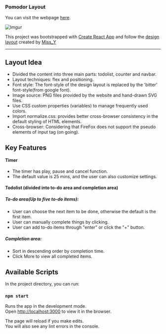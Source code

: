 ### Pomodor Layout

You can visit the webpage [here](https://harry811016.github.io/snapask-test/).

![Imgur](https://i.imgur.com/z7lgoJi.png)

This project was bootstrapped with [Create React App](https://github.com/facebook/create-react-app) and follow the [design layout](https://xd.adobe.com/spec/6580ddf6-aa24-4706-5622-c26ee7975161-13b1/screen/87717a9a-9896-440b-b4d5-4d4b954c83e4/specs/) created by [Miss_Y](https://challenge.thef2e.com/user/3115?schedule=2762#works-2762)

---

## Layout Idea

- Divided the content into three main parts: todolist, counter and navbar.
- Layout techniques: flex and positioning.
- Font style: The font-style of the design layout is replaced by the 'bitter' font-style(from google font).
- Image source: PNG files provided by the website and hand-drawn SVG files.
- Use CSS custom properties (variables) to manage frequently used colors.
- Import normalize.css: provides better cross-browser consistency in the default styling of HTML elements.
- Cross-browser: Considering that FireFox does not support the pseudo elements of input tag (on going).

## Key Features

#### Timer

- The timer has play, pause and cancel function.
- The default value is 25 mins, and the user can also customize settings.

#### Todolist (divided into to-do area and completion area)

##### To-do area(Up to five to-do items):

- User can choose the next item to be done, otherwise the default is the first item.
- User can manually complete things by clicking.
- User can add to-do items through "enter" or click the "+" button.

##### Completion area:

- Sort in descending order by completion time.
- Click More to view all completed items.

## Available Scripts

In the project directory, you can run:

### `npm start`

Runs the app in the development mode.<br />
Open [http://localhost:3000](http://localhost:3000) to view it in the browser.

The page will reload if you make edits.<br />
You will also see any lint errors in the console.
